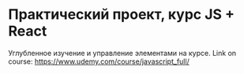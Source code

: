 # Практический проект, курс JS + React
Углубленное изучение и управление элементами на курсе. 
Link on course: https://www.udemy.com/course/javascript_full/
